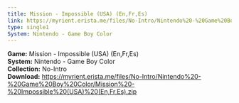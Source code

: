 ```yaml
---
title: Mission - Impossible (USA) (En,Fr,Es)
link: https://myrient.erista.me/files/No-Intro/Nintendo%20-%20Game%20Boy%20Color/Mission%20-%20Impossible%20(USA)%20(En,Fr,Es).zip
type: single1
System: Nintendo - Game Boy Color
---
```

<b>Game:</b> Mission - Impossible (USA) (En,Fr,Es)<br>
<b>System:</b> Nintendo - Game Boy Color<br>
<b>Collection:</b> No-Intro<br>
<b>Download:</b> https://myrient.erista.me/files/No-Intro/Nintendo%20-%20Game%20Boy%20Color/Mission%20-%20Impossible%20(USA)%20(En,Fr,Es).zip